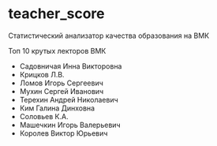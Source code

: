 # teacher_score
Статистический анализатор качества образования на ВМК

Топ 10 крутых лекторов ВМК

- Садовничая Инна Викторовна
- Крицков Л.В.
- Ломов Игорь Сергеевич
- Мухин Сергей Иванович
- Терехин Андрей Николаевич
- Ким Галина Динховна
- Соловьев К.А.
- Машечкин Игорь Валерьевич
- Королев Виктор Юрьевич
